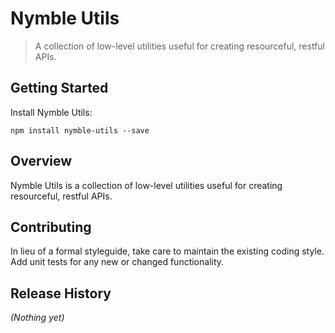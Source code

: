 # Nymble Utils

> A collection of low-level utilities useful for creating resourceful, restful APIs.

## Getting Started

Install Nymble Utils:

```shell
npm install nymble-utils --save
```

## Overview

Nymble Utils is a collection of low-level utilities useful for creating resourceful, restful APIs.

## Contributing
In lieu of a formal styleguide, take care to maintain the existing coding style. Add unit tests for any new or changed functionality.

## Release History
_(Nothing yet)_
